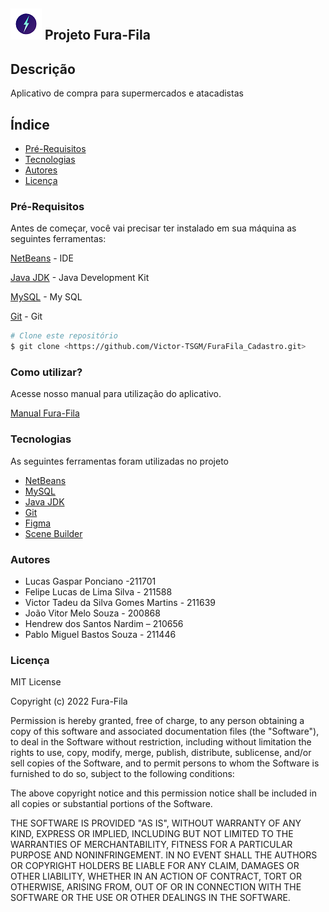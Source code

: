 ## ![logo](Imagens/logo.png) Projeto Fura-Fila

## Descrição

<p>Aplicativo de compra para supermercados e atacadistas</p>

## Índice

* [Pré-Requisitos](#pré-requisitos)
* [Tecnologias](#tecnologias)
* [Autores](#autores)
* [Licença](#licença)

### Pré-Requisitos 

Antes de começar, você vai precisar ter instalado em sua máquina as seguintes ferramentas:

[NetBeans](https://netbeans.apache.org/download/archive/index.html) - IDE

[Java JDK](oracle.com/java/technologies/downloads/) - Java Development Kit

[MySQL](https://dev.mysql.com/downloads/workbench/) - My SQL

[Git](https://git-scm.com/downloads) - Git

```bash
# Clone este repositório
$ git clone <https://github.com/Victor-TSGM/FuraFila_Cadastro.git>
```

### Como utilizar?

Acesse nosso manual para utilização do aplicativo.

[Manual Fura-Fila](manual.md)

### Tecnologias

As seguintes ferramentas foram utilizadas no projeto

- [NetBeans](https://netbeans.apache.org/download/archive/index.html)
- [MySQL](https://dev.mysql.com/downloads/workbench/)
- [Java JDK](oracle.com/java/technologies/downloads/)
- [Git](https://git-scm.com/downloads)
- [Figma](https://www.figma.com/downloads/)
- [Scene Builder](https://gluonhq.com/products/scene-builder/)

### Autores

* Lucas Gaspar Ponciano -211701 
* Felipe Lucas de Lima Silva - 211588 
* Victor Tadeu da Silva Gomes Martins - 211639 
* João Vitor Melo Souza - 200868 
* Hendrew dos Santos Nardim – 210656 
* Pablo Miguel Bastos Souza - 211446

### Licença

MIT License

Copyright (c) 2022 Fura-Fila

Permission is hereby granted, free of charge, to any person obtaining a copy of this software and associated documentation files (the "Software"), to deal in the Software without restriction, including without limitation the rights to use, copy, modify, merge, publish, distribute, sublicense, and/or sell copies of the Software, and to permit persons to whom the Software is furnished to do so, subject to the following conditions:

The above copyright notice and this permission notice shall be included in all copies or substantial portions of the Software.

THE SOFTWARE IS PROVIDED "AS IS", WITHOUT WARRANTY OF ANY KIND, EXPRESS OR IMPLIED, INCLUDING BUT NOT LIMITED TO THE WARRANTIES OF MERCHANTABILITY, FITNESS FOR A PARTICULAR PURPOSE AND NONINFRINGEMENT. IN NO EVENT SHALL THE AUTHORS OR COPYRIGHT HOLDERS BE LIABLE FOR ANY CLAIM, DAMAGES OR OTHER LIABILITY, WHETHER IN AN ACTION OF CONTRACT, TORT OR OTHERWISE, ARISING FROM, OUT OF OR IN CONNECTION WITH THE SOFTWARE OR THE USE OR OTHER DEALINGS IN THE SOFTWARE.

